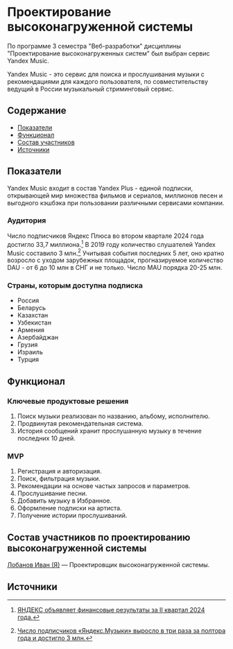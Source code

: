 # Проектирование высоконагруженной системы
По программе 3 семестра "Веб-разработки" дисциплины "Проектирование высоконагруженных систем" был выбран сервис Yandex Music. 

Yandex Music - это сервис для поиска и прослушивания музыки с рекомендациями для каждого пользователя, по совместительству ведущий в России музыкальный стриминговый сервис.

## Содержание
- [Показатели](#показатели)
- [Функционал](#функционал)
- [Состав участников](#состав-участников-по-проектированию-высоконагруженной-системы)
- [Источники](#источники)

## Показатели
Yandex Music входит в состав Yandex Plus - единой подписки, открывающей мир множества фильмов и сериалов, миллионов песен и выгодного кэшбэка при пользовании различными сервисами компании. 

### Аудитория 
Число подписчиков Яндекс Плюса во втором квартале 2024 года достигло 33,7 миллиона.[^1] В 2019 году количество слушателей Yandex Music составило 3 млн.[^2] Учитывая события последних 5 лет, оно кратно возросло с уходом зарубежных площадок, прогназируемое количество DAU - от 6 до 10 млн в СНГ и не только. Число MAU порядка 20-25 млн. 

### Страны, которым доступна подписка
+ Россия 
+ Беларусь 
+ Казахстан 
+ Узбекистан 
+ Армения 
+ Азербайджан 
+ Грузия 
+ Израиль 
+ Турция

## Функционал
### Ключевые продуктовые решения
1) Поиск музыки реализован по названию, альбому, исполнителю.
2) Продвинутая рекомендательная система.
3) История сообщений хранит прослушанную музыку в течение последних 10 дней.

### MVP
1) Регистрация и авторизация.
2) Поиск, фильтрация музыки.
3) Рекомендации на основе частых запросов и параметров.
4) Прослушивание песни.
5) Добавить музыку в Избранное.
6) Оформление подписки на артиста.
7) Получение истории прослушиваний.


## Состав участников по проектированию высоконагруженной системы
[Лобанов Иван (Я)](https://t.me/cantylv) — Проектировщик высоконагруженной системы.

## Источники
[^1]: [ЯНДЕКС объявляет финансовые результаты за II квартал 2024 года.](https://ir.yandex.ru/financial-releases?year=2024&report=q2)

[^2]: [Число подписчиков «Яндекс.Музыки» выросло в три раза за полтора года и достигло 3 млн.](https://vc.ru/media/96460-chislo-podpischikov-yandeksmuzyki-vyroslo-v-tri-raza-za-poltora-goda-i-dostiglo-3-mln)